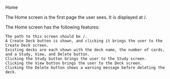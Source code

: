 Home

The Home screen is the first page the user sees. It is displayed at /.

The Home screen has the following features:

    The path to this screen should be /.
    A Create Deck button is shown, and clicking it brings the user to the Create Deck screen.
    Existing decks are each shown with the deck name, the number of cards, and a Study, View, and Delete button.
    Clicking the Study button brings the user to the Study screen.
    Clicking the View button brings the user to the Deck screen.
    Clicking the Delete button shows a warning message before deleting the deck.
